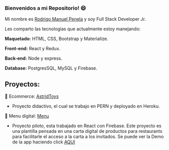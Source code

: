 ### Bienvenidos a mi Repositorio! 😄

Mi nombre es [Rodrigo Manuel Penela](www.linkedin.com/in/rodrigomanuelpenela) y soy Full Stack Developer Jr.

Les comparto las tecnologias que actualmente estoy manejando:

**Maquetado:** HTML, CSS, Bootstrap y Materialize.

**Front-end:** React y Redux.

**Back-end:** Node y express.

**Database:** PostgresSQL, MySQL y Firebase.

## Proyectos: 

:gift: Ecommerce: [AstridToys](https://astridtoys.herokuapp.com/)
* Proyecto didactivo, el cual se trabajo en PERN y deployado en Heroku.

:pizza: Menu digital: [Menu](https://ecommercereact-3a9a0.web.app/checkout)
* Proyecto piloto, esta trabajado en React con Firebase. Este proyecto es una plantilla pensada en una carta digital de productos para restaurants para facilitarle el acceso a la carta a los invitados. Se puede ver la Demo de la app haciendo click [AQUI](https://youtu.be/KMIiaTROGX4)

<!--
**Rodriip95/Rodriip95** is a ✨ _special_ ✨ repository because its `README.md` (this file) appears on your GitHub profile.

Here are some ideas to get you started:

- 🔭 I’m currently working on ...
- 🌱 I’m currently learning ...
- 👯 I’m looking to collaborate on ...
- 🤔 I’m looking for help with ...
- 💬 Ask me about ...
- 📫 How to reach me: ...
- 😄 Pronouns: ...
- ⚡ Fun fact: ...
-->
